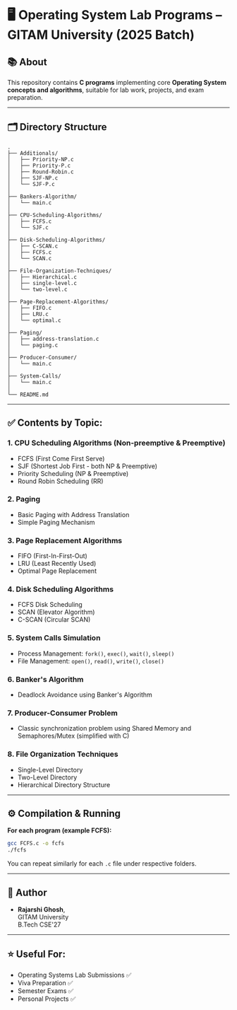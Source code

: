 
# 🖥️ Operating System Lab Programs – GITAM University (2025 Batch)

## 📚 About

This repository contains **C programs** implementing core **Operating System concepts and algorithms**, suitable for lab work, projects, and exam preparation.

---

## 🗂️ Directory Structure

```
.
├── Additionals/
│   ├── Priority-NP.c
│   ├── Priority-P.c
│   ├── Round-Robin.c
│   ├── SJF-NP.c
│   └── SJF-P.c
│
├── Bankers-Algorithm/
│   └── main.c
│
├── CPU-Scheduling-Algorithms/
│   ├── FCFS.c
│   └── SJF.c
│
├── Disk-Scheduling-Algorithms/
│   ├── C-SCAN.c
│   ├── FCFS.c
│   └── SCAN.c
│
├── File-Organization-Techniques/
│   ├── Hierarchical.c
│   ├── single-level.c
│   └── two-level.c
│
├── Page-Replacement-Algorithms/
│   ├── FIFO.c
│   ├── LRU.c
│   └── optimal.c
│
├── Paging/
│   ├── address-translation.c
│   └── paging.c
│
├── Producer-Consumer/
│   └── main.c
│
├── System-Calls/
│   └── main.c
│
└── README.md
```

---

## ✅ Contents by Topic:

### 1. CPU Scheduling Algorithms (Non-preemptive & Preemptive)
- FCFS (First Come First Serve)
- SJF (Shortest Job First - both NP & Preemptive)
- Priority Scheduling (NP & Preemptive)
- Round Robin Scheduling (RR)

### 2. Paging
- Basic Paging with Address Translation
- Simple Paging Mechanism

### 3. Page Replacement Algorithms
- FIFO (First-In-First-Out)
- LRU (Least Recently Used)
- Optimal Page Replacement

### 4. Disk Scheduling Algorithms
- FCFS Disk Scheduling
- SCAN (Elevator Algorithm)
- C-SCAN (Circular SCAN)

### 5. System Calls Simulation
- Process Management: `fork()`, `exec()`, `wait()`, `sleep()`
- File Management: `open()`, `read()`, `write()`, `close()`

### 6. Banker's Algorithm
- Deadlock Avoidance using Banker's Algorithm

### 7. Producer-Consumer Problem
- Classic synchronization problem using Shared Memory and Semaphores/Mutex (simplified with C)

### 8. File Organization Techniques
- Single-Level Directory
- Two-Level Directory
- Hierarchical Directory Structure

---

## ⚙️ Compilation & Running

**For each program (example FCFS):**

```bash
gcc FCFS.c -o fcfs
./fcfs
```

You can repeat similarly for each `.c` file under respective folders.

---

## 📝 Author

- **Rajarshi Ghosh**,  
GITAM University  
B.Tech CSE'27

---

## ⭐ Useful For:

- Operating Systems Lab Submissions ✅  
- Viva Preparation ✅  
- Semester Exams ✅  
- Personal Projects ✅  
